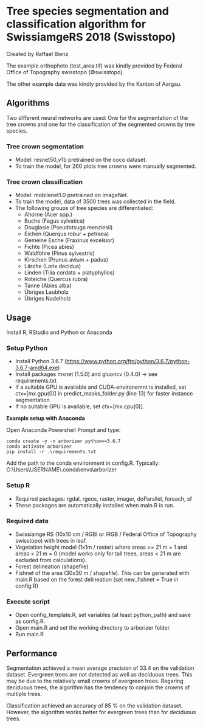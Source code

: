 # Tree species segmentation and classification algorithm for SwissiamgeRS 2018 (Swisstopo)
Created by Raffael Bienz

The example orthophoto (test_area.tif) was kindly provided by Federal Office of Topography swisstopo (©swisstopo).

The other example data was kindly provided by the Kanton of Aargau.

## Algorithms
Two different neural networks are used: One for the segmentation of the tree crowns and one for the classification of the segmented crowns by tree species.

### Tree crown segmentation
- Model: resnet50_v1b pretrained on the coco dataset. 
- To train the model, for 260 plots tree crowns were manually segmented.

### Tree crown classification
- Model: mobilenet1.0 pretrained on ImageNet.
- To train the model, data of 3500 trees was collected in the field.
- The following groups of tree species are differentiated:
    - Ahorne (Acer spp.)
    - Buche (Fagus sylvatica)
    - Douglasie (Pseudotsuga menziesii)
    - Eichen (Querqus robur + petraea)
    - Gemeine Esche (Fraxinus excelsior)
    - Fichte (Picea abies)
    - Waldföhre (Pinus sylvestris)
    - Kirschen (Prunus avium + padus)
    - Lärche (Larix decidua)
    - Linden (Tilia cordata + platyphyllos)
    - Roteiche (Quercus rubra)
    - Tanne (Abies alba)
    - Übriges Laubholz
    - Übriges Nadelholz

## Usage
Install R, RStudio and Python or Anaconda

### Setup Python
- Install Python 3.6.7 (https://www.python.org/ftp/python/3.6.7/python-3.6.7-amd64.exe)
- Install packages mxnet (1.5.0) and gluoncv (0.4.0) -> see requirements.txt
- If a suitable GPU is available and CUDA-environemnt is installed, set ctx=[mx.gpu(0)] in predict_masks_folder.py (line 13) for faster instance segmentation.
- If no suitable GPU is available, set ctx=[mx.cpu(0)].

**Example setup with Anaconda**

Open Anaconda Powershell Prompt and type:
```
conda create -y -n arborizer python==3.6.7
conda activate arborizer
pip install -r .\requirements.txt
```
Add the path to the conda environment in config.R. Typically: C:\Users\USERNAME\\.conda\envs\arborizer

### Setup R
- Required packages: rgdal, rgeos, raster, imager, doParallel, foreach, sf
- These packages are automatically installed when main.R is run.

### Required data
- Swissiamge RS (10x10 cm / RGBI or IRGB / Federal Office of Topography swisstopo) with trees in leaf.
- Vegetation height model (1x1m / raster) where areas >= 21 m = 1 and areas < 21 m = 0 (model works only for tall trees, areas < 21 m are excluded from calculations).
- Forest delineation (shapefile)
- Fishnet of the area (30x30 m / shapefile). This can be generated with main.R based on the forest delineation (set new_fishnet = True in config.R)


### Execute script
- Open config_template.R, set variables (at least python_path) and save as config.R.
- Open main.R and set the working directory to arborizer folder.
- Run main.R

## Performance
Segmentation achieved a mean average precision of 33.4 on the validation dataset. Evergreen trees are not detected as well as deciduous trees. This may be due to the relatively small crowns of evergreen trees. Regaring deciduous trees, the algorithm has the tendency to conjoin the crowns of multiple trees.

Classification achieved an accuracy of 85 % on the validation dataset. However, the algorithm works better for evergreen trees than for deciduous trees.